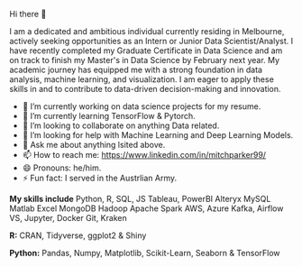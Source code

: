 Hi there 👋

I am a dedicated and ambitious individual currently residing in Melbourne, actively seeking opportunities as an Intern or Junior Data Scientist/Analyst. 
I have recently completed my Graduate Certificate in Data Science and am on track to finish my Master's in Data Science by February next year. My academic journey has equipped me 
with a strong foundation in data analysis, machine learning, and visualization. I am eager to apply these skills in and to contribute to data-driven decision-making and innovation.

- 🔭 I’m currently working on data science projects for my resume.
- 🌱 I’m currently learning TensorFlow & Pytorch.
- 👯 I’m looking to collaborate on anything Data related.
- 🤔 I’m looking for help with Machine Learning and Deep Learning Models.
- 💬 Ask me about anything lsited above.
- 📫 How to reach me: https://www.linkedin.com/in/mitchparker99/
- 😄 Pronouns: he/him.
- ⚡ Fun fact: I served in the Austrlian Army.

**My skills include** 
Python, R, SQL, JS
Tableau, PowerBI
Alteryx
MySQL
Matlab
Excel
MongoDB
Hadoop
Apache Spark
AWS, Azure
Kafka, Airflow
VS, Jupyter, Docker
Git, Kraken

**R:** 
CRAN, Tidyverse, ggplot2 & Shiny

**Python:** 
Pandas, Numpy, Matplotlib, Scikit-Learn, Seaborn & TensorFlow
